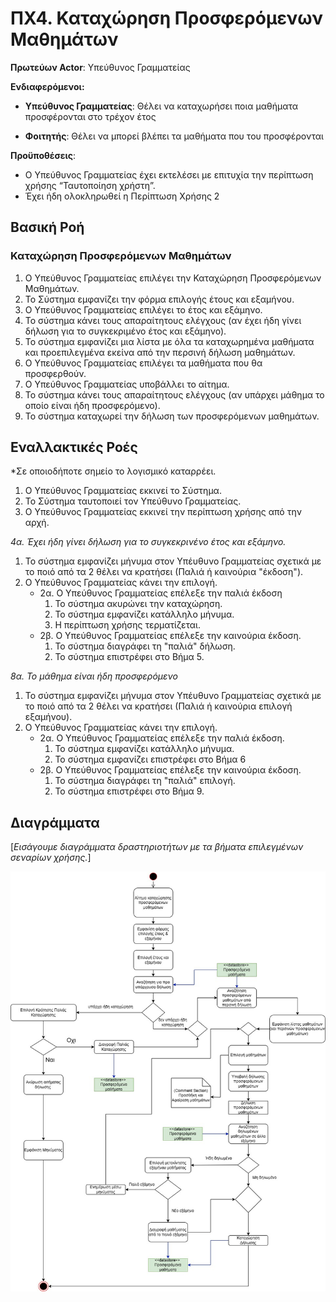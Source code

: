 # ΠΧ4. Καταχώρηση Προσφερόμενων Μαθημάτων

**Πρωτεύων Actor**: Υπεύθυνος Γραμματείας  

**Ενδιαφερόμενοι:**

- **Υπεύθυνος Γραμματείας**: Θέλει να καταχωρήσει ποια μαθήματα προσφέρονται στο τρέχον έτος

- **Φοιτητής**: Θέλει να μπορεί βλέπει τα μαθήματα που του προσφέρονται

**Προϋποθέσεις**: 
- Ο Υπεύθυνος Γραμματείας έχει εκτελέσει με επιτυχία την περίπτωση χρήσης “Ταυτοποίηση χρήστη”. 
- Έχει ήδη ολοκληρωθεί η Περίπτωση Χρήσης 2


## Βασική Ροή

### Καταχώρηση Προσφερόμενων Μαθημάτων
1. Ο Υπεύθυνος Γραμματείας επιλέγει την Καταχώρηση Προσφερόμενων Μαθημάτων.
2. Το Σύστημα εμφανίζει την φόρμα επιλογής έτους και εξαμήνου.
3. Ο Υπεύθυνος Γραμματείας επιλέγει το έτος και εξάμηνο.
4. Το σύστημα κάνει τους απαραίτητους ελέγχους (αν έχει ήδη γίνει δήλωση για το συγκεκριμένο έτος και εξάμηνο).
5. Το σύστημα εμφανίζει μια λίστα με όλα τα καταχωρημένα μαθήματα και προεπιλεγμένα εκείνα από την περσινή δήλωση μαθημάτων.
6. Ο Υπεύθυνος Γραμματείας επιλέγει τα μαθήματα που θα προσφερθούν.
7. Ο Υπεύθυνος Γραμματείας υποβάλλει το αίτημα.
8. Το σύστημα κάνει τους απαραίτητους ελέγχους (αν υπάρχει μάθημα το οποίο είναι ήδη προσφερόμενο).
9. Το σύστημα καταχωρεί την δήλωση των προσφερόμενων μαθημάτων.

## Εναλλακτικές Ροές

*Σε οποιοδήποτε σημείο το λογισμικό καταρρέει.
1. Ο Υπεύθυνος Γραμματείας εκκινεί το Σύστημα.
2. Το Σύστημα ταυτοποιεί τον Υπεύθυνο Γραμματείας.
3. Ο Υπεύθυνος Γραμματείας εκκινεί την περίπτωση χρήσης από την αρχή.


*4α. Έχει ήδη γίνει δήλωση για το συγκεκρινένο έτος και εξάμηνο.*
1. Το σύστημα εμφανίζει μήνυμα στον Υπέυθυνο Γραμματείας σχετικά με το ποιό από τα 2 θέλει να κρατήσει (Παλιά ή καινούρια "έκδοση").
2. Ο Υπεύθυνος Γραμματείας κάνει την επιλογή.
    * 2α. Ο Υπεύθυνος Γραμματείας επέλεξε την παλιά έκδοση
        1. Το σύστημα ακυρώνει την καταχώρηση.
        2. Το σύστημα εμφανίζει κατάλληλο μήνυμα.  
        3. Η περίπτωση χρήσης τερματίζεται.
    * 2β. Ο Υπεύθυνος Γραμματείας επέλεξε την καινούρια έκδοση.
        1. Το σύστημα διαγράφει τη "παλιά" δήλωση.
        2. Το σύστημα επιστρέφει στο Βήμα 5. 

*8α. Το μάθημα είναι ήδη προσφερόμενο*
1. Το σύστημα εμφανίζει μήνυμα στον Υπέυθυνο Γραμματείας σχετικά με το ποιό από τα 2 θέλει να κρατήσει (Παλιά ή καινούρια επιλογή εξαμήνου).
2. Ο Υπεύθυνος Γραμματείας κάνει την επιλογή.
    * 2α. Ο Υπεύθυνος Γραμματείας επέλεξε την παλιά έκδοση.
        1. Το σύστημα εμφανίζει κατάλληλο μήνυμα.  
        2.  Το σύστημα εμφανίζει επιστρέφει στο Βήμα 6
    * 2β. Ο Υπεύθυνος Γραμματείας επέλεξε την καινούρια έκδοση.
        1. Το σύστημα διαγράφει τη "παλιά" επιλογή.
        2. Το σύστημα επιστρέφει στο Βήμα 9.

## Διαγράμματα

\[*Εισάγουμε διαγράμματα δραστηριοτήτων με τα βήματα επιλεγμένων σεναρίων χρήσης.*\]

![Use Case 4: Offered Subjects Registration](uml/requirements/useCase4.jpg)